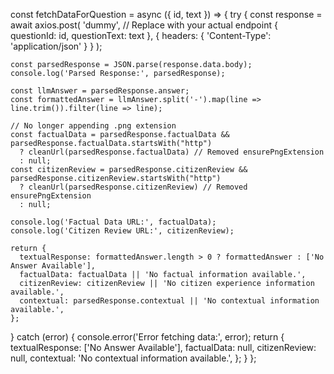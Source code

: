 const fetchDataForQuestion = async ({ id, text }) => {
  try {
    const response = await axios.post(
      'dummy', // Replace with your actual endpoint
      { questionId: id, questionText: text },
      { headers: { 'Content-Type': 'application/json' } }
    );

    const parsedResponse = JSON.parse(response.data.body);
    console.log('Parsed Response:', parsedResponse);

    const llmAnswer = parsedResponse.answer;
    const formattedAnswer = llmAnswer.split('-').map(line => line.trim()).filter(line => line);

    // No longer appending .png extension
    const factualData = parsedResponse.factualData && parsedResponse.factualData.startsWith("http")
      ? cleanUrl(parsedResponse.factualData) // Removed ensurePngExtension
      : null;
    const citizenReview = parsedResponse.citizenReview && parsedResponse.citizenReview.startsWith("http")
      ? cleanUrl(parsedResponse.citizenReview) // Removed ensurePngExtension
      : null;

    console.log('Factual Data URL:', factualData);
    console.log('Citizen Review URL:', citizenReview);

    return {
      textualResponse: formattedAnswer.length > 0 ? formattedAnswer : ['No Answer Available'],
      factualData: factualData || 'No factual information available.',
      citizenReview: citizenReview || 'No citizen experience information available.',
      contextual: parsedResponse.contextual || 'No contextual information available.',
    };
  } catch (error) {
    console.error('Error fetching data:', error);
    return {
      textualResponse: ['No Answer Available'],
      factualData: null,
      citizenReview: null,
      contextual: 'No contextual information available.',
    };
  }
};
